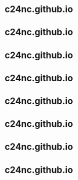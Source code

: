 # c24nc.github.io
# c24nc.github.io
# c24nc.github.io
# c24nc.github.io
# c24nc.github.io
# c24nc.github.io
# c24nc.github.io
# c24nc.github.io

